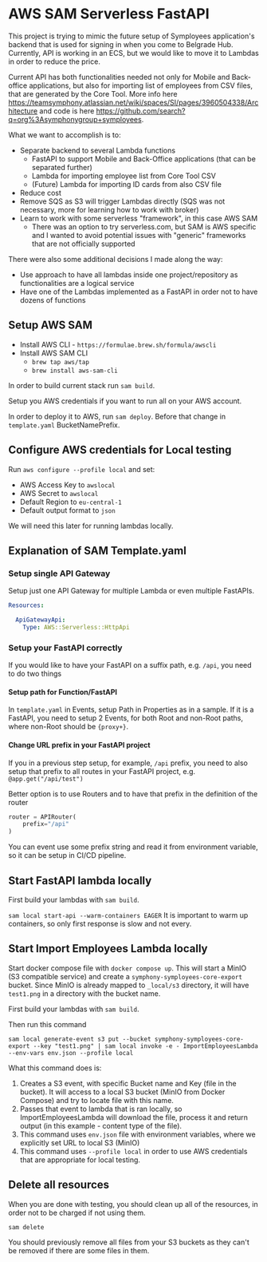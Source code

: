 # AWS SAM Serverless FastAPI

This project is trying to mimic the future setup of Symployees application's backend that is used for signing in when you come to Belgrade Hub. Currently, API is working in an ECS, but we would like to move it to Lambdas in order to reduce the price.

Current API has both functionalities needed not only for Mobile and Back-office applications, but also for importing list of employees from CSV files, that are generated by the Core Tool. More info here <https://teamsymphony.atlassian.net/wiki/spaces/SI/pages/3960504338/Architecture> and code is here <https://github.com/search?q=org%3Asymphonygroup+symployees>.

What we want to accomplish is to:

- Separate backend to several Lambda functions
  - FastAPI to support Mobile and Back-Office applications (that can be separated further)
  - Lambda for importing employee list from Core Tool CSV
  - (Future) Lambda for importing ID cards from also CSV file
- Reduce cost
- Remove SQS as S3 will trigger Lambdas directly (SQS was not necessary, more for learning how to work with broker)
- Learn to work with some serverless "framework", in this case AWS SAM
  - There was an option to try serverless.com, but SAM is AWS specific and I wanted to avoid potential issues with "generic" frameworks that are not officially supported

There were also some additional decisions I made along the way:

- Use approach to have all lambdas inside one project/repository as functionalities are a logical service
- Have one of the Lambdas implemented as a FastAPI in order not to have dozens of functions  

## Setup AWS SAM

- Install AWS CLI - `https://formulae.brew.sh/formula/awscli`
- Install AWS SAM CLI
  - `brew tap aws/tap`
  - `brew install aws-sam-cli`

In order to build current stack run `sam build`.

Setup you AWS credentials if you want to run all on your AWS account.

In order to deploy it to AWS, run `sam deploy`. Before that change in `template.yaml` BucketNamePrefix.

## Configure AWS credentials for Local testing

Run `aws configure --profile local` and set:

- AWS Access Key to `awslocal`
- AWS Secret to `awslocal`
- Default Region to `eu-central-1`
- Default output format to `json`

We will need this later for running lambdas locally.

## Explanation of SAM Template.yaml

### Setup single API Gateway

Setup just one API Gateway for multiple Lambda or even multiple FastAPIs.

```yaml
Resources:

  ApiGatewayApi:
    Type: AWS::Serverless::HttpApi
```

### Setup your FastAPI correctly

If you would like to have your FastAPI on a suffix path, e.g. `/api`, you need to do two things

#### Setup path for Function/FastAPI

In `template.yaml` in Events, setup Path in Properties as in a sample.
If it is a FastAPI, you need to setup 2 Events, for both Root and non-Root paths, where non-Root should be `{proxy+}`.

#### Change URL prefix in your FastAPI project

If you in a previous step setup, for example, `/api` prefix, you need to also setup that prefix to all routes in your FastAPI project, e.g. `@app.get("/api/test")`

Better option is to use Routers and to have that prefix in the definition of the router

```python
router = APIRouter(
    prefix="/api"
)
```

You can event use some prefix string and read it from environment variable, so it can be setup in CI/CD pipeline.

## Start FastAPI lambda locally

First build your lambdas with `sam build`.

`sam local start-api --warm-containers EAGER`
It is important to warm up containers, so only first response is slow and not every.

## Start Import Employees Lambda locally

Start docker compose file with `docker compose up`. This will start a MinIO (S3 compatible service) and create a `symphony-symployees-core-export` bucket. Since MinIO is already mapped to `_local/s3` directory, it will have `test1.png` in a directory with the bucket name.

First build your lambdas with `sam build`.

Then run this command

`sam local generate-event s3 put --bucket symphony-symployees-core-export --key "test1.png" | sam local invoke -e - ImportEmployeesLambda --env-vars env.json --profile local`

What this command does is:

1. Creates a S3 event, with specific Bucket name and Key (file in the bucket). It will access to a local S3 bucket (MinIO from Docker Compose) and try to locate file with this name.
2. Passes that event to lambda that is ran locally, so ImportEmployeesLambda will download the file, process it and return output (in this example - content type of the file).
3. This command uses `env.json` file with environment variables, where we explicitly set URL to local S3 (MinIO)
4. This command uses `--profile local` in order to use AWS credentials that are appropriate for local testing.

## Delete all resources

When you are done with testing, you should clean up all of the resources, in order not to be charged if not using them.

`sam delete`

You should previously remove all files from your S3 buckets as they can't be removed if there are some files in them.
